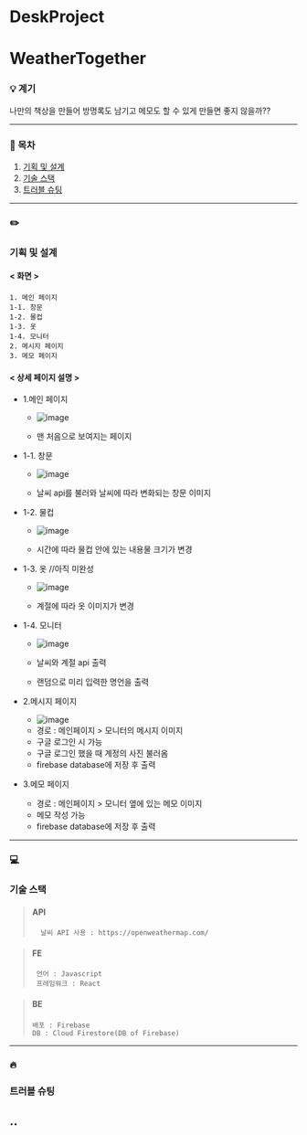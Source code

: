 # DeskProject
# WeatherTogether

### 💡 계기
나만의 책상을 만들어 방명록도 남기고 메모도 할 수 있게 만들면 좋지 않을까??


-------------                                                


### 📗 목차
1. [기획 및 설계](#기획-및-설계)
2. [기술 스택](#기술-스택)
3. [트러블 슈팅](#트러블-슈팅)
-------------                                                

### ✏️
### 기획 및 설계
#### < 화면 > 
    1. 메인 페이지
    1-1. 창문
    1-2. 물컵
    1-3. 옷
    1-4. 모니터
    2. 메시지 페이지
    3. 메모 페이지
    
    
#### < 상세 페이지 설명 > 
* 1.메인 페이지
  * ![image](https://user-images.githubusercontent.com/91399033/185357110-2c28c7ea-4464-417f-bd3f-77786910dd75.png)
 
  *  맨 처음으로 보여지는 페이지 
      
* 1-1. 창문
  * ![image](https://user-images.githubusercontent.com/91399033/185357809-e4c9f408-eb11-4194-8932-24c8826e80dc.png)

  * 날씨 api를 불러와 날씨에 따라 변화되는 창문 이미지
      
* 1-2. 물컵
  * ![image](https://user-images.githubusercontent.com/91399033/185358131-3cb961f3-4de2-4401-bb9f-1e1c61e4858a.png)

  * 시간에 따라 물컵 안에 있는 내용물 크기가 변경
       
* 1-3. 옷 
  //아직 미완성
  * ![image](https://user-images.githubusercontent.com/91399033/185358721-d51fd6fb-4f79-4f60-9fba-fac38a4e28c5.png)

  * 계절에 따라 옷 이미지가 변경
  
* 1-4. 모니터
  * ![image](https://user-images.githubusercontent.com/91399033/185358992-7044b968-2119-400e-8aa0-49ee2530a08d.png)
  
  * 날씨와 계절 api 출력
  * 랜덤으로 미리 입력한 명언을 출력
  
  
* 2.메시지 페이지
  *  ![image](https://user-images.githubusercontent.com/91399033/185359550-e165d997-ae03-4705-8654-8f1f2433894c.png)
  * 경로 :  메인페이지 > 모니터의 메시지 이미지 
  * 구글 로그인 시 가능
  * 구글 로그인 했을 때 계정의 사진 불러옴
  * firebase database에 저장 후 출력
  

* 3.메모 페이지
 
  * 경로 : 메인페이지 > 모니터 옆에 있는 메모 이미지
  * 메모 작성 가능
  * firebase database에 저장 후 출력

   

-------------    
### 💻
### 기술 스택
>#### API 
>       날씨 API 사용 : https://openweathermap.com/

>#### FE
>      언어 : Javascript
>      프레임워크 : React


>#### BE
>     배포 : Firebase 
>     DB : Cloud Firestore(DB of Firebase)
>       

-------------  
### 🔥
### 트러블 슈팅
..
-------------

